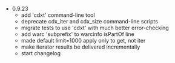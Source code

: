 - 0.9.23
	+ add 'cdxt' command-line tool
	+ deprecate cdx_iter and cdx_size command-line scripts
	+ migrate tests to use 'cdxt' with much better error-checking
	+ add warc 'subprefix' to warcinfo isPartOf line
	+ made default limit=1000 apply only to get, not iter
	+ make iterator results be delivered incrementally
	+ start changelog

